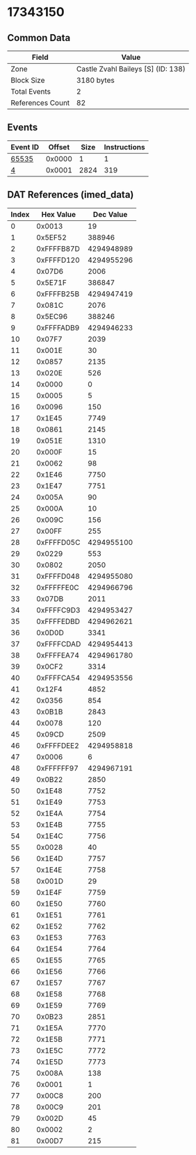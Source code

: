 # 17343150

## Common Data

| Field            | Value                              |
|------------------|------------------------------------|
| Zone             | Castle Zvahl Baileys [S] (ID: 138) |
| Block Size       | 3180 bytes                         |
| Total Events     | 2                                  |
| References Count | 82                                 |

## Events

| Event ID            | Offset   |   Size |   Instructions |
|---------------------|----------|--------|----------------|
| [65535](./65535.md) | 0x0000   |      1 |              1 |
| [4](./4.md)         | 0x0001   |   2824 |            319 |

## DAT References (imed_data)

|   Index | Hex Value   |   Dec Value |
|---------|-------------|-------------|
|       0 | 0x0013      |          19 |
|       1 | 0x5EF52     |      388946 |
|       2 | 0xFFFFB87D  |  4294948989 |
|       3 | 0xFFFFD120  |  4294955296 |
|       4 | 0x07D6      |        2006 |
|       5 | 0x5E71F     |      386847 |
|       6 | 0xFFFFB25B  |  4294947419 |
|       7 | 0x081C      |        2076 |
|       8 | 0x5EC96     |      388246 |
|       9 | 0xFFFFADB9  |  4294946233 |
|      10 | 0x07F7      |        2039 |
|      11 | 0x001E      |          30 |
|      12 | 0x0857      |        2135 |
|      13 | 0x020E      |         526 |
|      14 | 0x0000      |           0 |
|      15 | 0x0005      |           5 |
|      16 | 0x0096      |         150 |
|      17 | 0x1E45      |        7749 |
|      18 | 0x0861      |        2145 |
|      19 | 0x051E      |        1310 |
|      20 | 0x000F      |          15 |
|      21 | 0x0062      |          98 |
|      22 | 0x1E46      |        7750 |
|      23 | 0x1E47      |        7751 |
|      24 | 0x005A      |          90 |
|      25 | 0x000A      |          10 |
|      26 | 0x009C      |         156 |
|      27 | 0x00FF      |         255 |
|      28 | 0xFFFFD05C  |  4294955100 |
|      29 | 0x0229      |         553 |
|      30 | 0x0802      |        2050 |
|      31 | 0xFFFFD048  |  4294955080 |
|      32 | 0xFFFFFE0C  |  4294966796 |
|      33 | 0x07DB      |        2011 |
|      34 | 0xFFFFC9D3  |  4294953427 |
|      35 | 0xFFFFEDBD  |  4294962621 |
|      36 | 0x0D0D      |        3341 |
|      37 | 0xFFFFCDAD  |  4294954413 |
|      38 | 0xFFFFEA74  |  4294961780 |
|      39 | 0x0CF2      |        3314 |
|      40 | 0xFFFFCA54  |  4294953556 |
|      41 | 0x12F4      |        4852 |
|      42 | 0x0356      |         854 |
|      43 | 0x0B1B      |        2843 |
|      44 | 0x0078      |         120 |
|      45 | 0x09CD      |        2509 |
|      46 | 0xFFFFDEE2  |  4294958818 |
|      47 | 0x0006      |           6 |
|      48 | 0xFFFFFF97  |  4294967191 |
|      49 | 0x0B22      |        2850 |
|      50 | 0x1E48      |        7752 |
|      51 | 0x1E49      |        7753 |
|      52 | 0x1E4A      |        7754 |
|      53 | 0x1E4B      |        7755 |
|      54 | 0x1E4C      |        7756 |
|      55 | 0x0028      |          40 |
|      56 | 0x1E4D      |        7757 |
|      57 | 0x1E4E      |        7758 |
|      58 | 0x001D      |          29 |
|      59 | 0x1E4F      |        7759 |
|      60 | 0x1E50      |        7760 |
|      61 | 0x1E51      |        7761 |
|      62 | 0x1E52      |        7762 |
|      63 | 0x1E53      |        7763 |
|      64 | 0x1E54      |        7764 |
|      65 | 0x1E55      |        7765 |
|      66 | 0x1E56      |        7766 |
|      67 | 0x1E57      |        7767 |
|      68 | 0x1E58      |        7768 |
|      69 | 0x1E59      |        7769 |
|      70 | 0x0B23      |        2851 |
|      71 | 0x1E5A      |        7770 |
|      72 | 0x1E5B      |        7771 |
|      73 | 0x1E5C      |        7772 |
|      74 | 0x1E5D      |        7773 |
|      75 | 0x008A      |         138 |
|      76 | 0x0001      |           1 |
|      77 | 0x00C8      |         200 |
|      78 | 0x00C9      |         201 |
|      79 | 0x002D      |          45 |
|      80 | 0x0002      |           2 |
|      81 | 0x00D7      |         215 |
